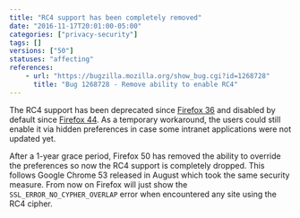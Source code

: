 ```yaml
---
title: "RC4 support has been completely removed"
date: "2016-11-17T20:01:00-05:00"
categories: ["privacy-security"]
tags: []
versions: ["50"]
statuses: "affecting"
references:
    - url: "https://bugzilla.mozilla.org/show_bug.cgi?id=1268728"
      title: "Bug 1268728 - Remove ability to enable RC4"
---
```

The RC4 support has been deprecated since [Firefox 36](https://www.fxsitecompat.com/en-CA/docs/2014/rc4-support-has-been-deprecated/) and disabled by default since [Firefox 44](https://www.fxsitecompat.com/en-CA/docs/2015/rc4-is-now-completely-disabled-by-default/). As a temporary workaround, the users could still enable it via hidden preferences in case some intranet applications were not updated yet.

After a 1-year grace period, Firefox 50 has removed the ability to override the preferences so now the RC4 support is completely dropped. This follows Google Chrome 53 released in August which took the same security measure. From now on Firefox will just show the `SSL_ERROR_NO_CYPHER_OVERLAP` error when encountered any site using the RC4 cipher. 
